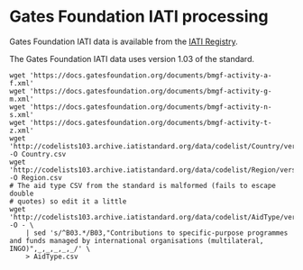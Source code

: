 # Gates Foundation IATI processing

Gates Foundation IATI data is available from the [IATI
Registry](https://iatiregistry.org/publisher/bmgf).

The Gates Foundation IATI data uses version 1.03 of the standard.

    wget 'https://docs.gatesfoundation.org/documents/bmgf-activity-a-f.xml'
    wget 'https://docs.gatesfoundation.org/documents/bmgf-activity-g-m.xml'
    wget 'https://docs.gatesfoundation.org/documents/bmgf-activity-n-s.xml'
    wget 'https://docs.gatesfoundation.org/documents/bmgf-activity-t-z.xml'
    wget 'http://codelists103.archive.iatistandard.org/data/codelist/Country/version/1.01/lang/en.csv' -O Country.csv
    wget 'http://codelists103.archive.iatistandard.org/data/codelist/Region/version/1.0/lang/en.csv' -O Region.csv
    # The aid type CSV from the standard is malformed (fails to escape double
    # quotes) so edit it a little
    wget 'http://codelists103.archive.iatistandard.org/data/codelist/AidType/version/1.0/lang/en.csv' -O - \
        | sed 's/^B03.*/B03,"Contributions to specific-purpose programmes and funds managed by international organisations (multilateral, INGO)",_,_,_,_,_/' \
        > AidType.csv
